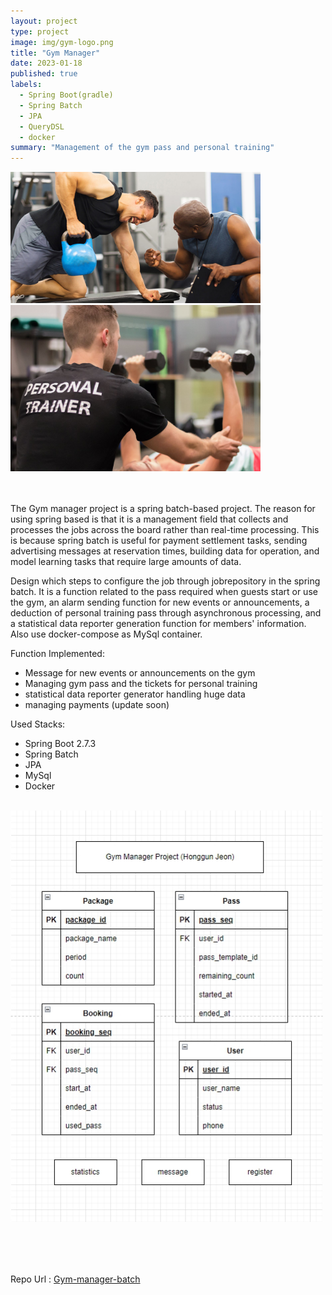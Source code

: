 ```yaml
---
layout: project
type: project
image: img/gym-logo.png
title: "Gym Manager"
date: 2023-01-18
published: true
labels:
  - Spring Boot(gradle)
  - Spring Batch
  - JPA
  - QueryDSL
  - docker
summary: "Management of the gym pass and personal training"
---
```


<div class="text-center p-4">
  <img width="400px" src="../img/gym-manager1.jpg" >
  <img width="400px" src="../img/gym-manager2.jpg" >
</div>
<br><br>

The Gym manager project is a spring batch-based project. The reason for using spring based is that it is a management field that collects and processes the jobs across the board rather than real-time processing. This is because spring batch is useful for payment settlement tasks, sending advertising messages at reservation times, building data for operation, and model learning tasks that require large amounts of data.
<br>

Design which steps to configure the job through jobrepository in the spring batch. It is a function related to the pass required when guests start or use the gym, an alarm sending function for new events or announcements, a deduction of personal training pass through asynchronous processing, and a statistical data reporter generation function for members' information. Also use docker-compose as MySql container.
<br>

Function Implemented:
  - Message for new events or announcements on the gym
  - Managing gym pass and the tickets for personal training
  - statistical data reporter generator handling huge data
  - managing payments (update soon)


Used Stacks:
- Spring Boot 2.7.3
- Spring Batch
- JPA
- MySql
- Docker
<br><br>

<div class="text-center p-4">
  <img width="500px" src="../img/gym-manager-diagram.jpg" >
</div>

<br><br><br>

Repo Url : [Gym-manager-batch](https://github.com/gitCarrot/gym-manager)
